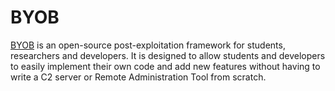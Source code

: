 # BYOB

[BYOB](https://github.com/malwaredllc/byob) is an open-source post-exploitation framework for students, researchers and developers. It is designed to allow 
students and developers to easily implement their own code and add new features without having to write a C2 server or 
Remote Administration Tool from scratch.